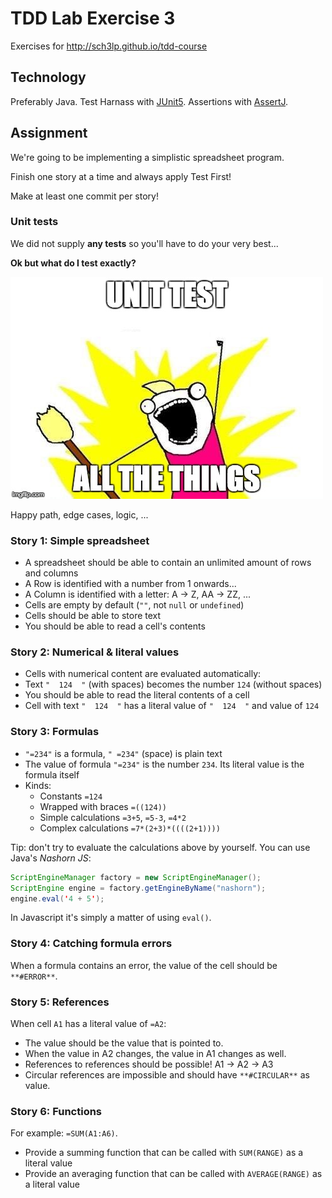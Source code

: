 
# TDD Lab Exercise 3

Exercises for http://sch3lp.github.io/tdd-course

## Technology

Preferably Java. Test Harnass with [JUnit5](https://junit.org/junit5/docs/current/user-guide/#writing-tests). Assertions with [AssertJ](http://joel-costigliola.github.io/assertj/).


## Assignment

We're going to be implementing a simplistic spreadsheet program.

Finish one story at a time and always apply Test First!

Make at least one commit per story!

### Unit tests

We did not supply **any tests** so you'll have to do your very best...

**Ok but what do I test exactly?**

![](test-all-the-things.jpg)

Happy path, edge cases, logic, ...

### Story 1: Simple spreadsheet

- A spreadsheet should be able to contain an unlimited amount of rows and columns
- A Row is identified with a number from 1 onwards...
- A Column is identified with a letter: A -> Z, AA -> ZZ, ...
- Cells are empty by default (`""`, not `null` or `undefined`)
- Cells should be able to store text
- You should be able to read a cell's contents

### Story 2: Numerical & literal values

- Cells with numerical content are evaluated automatically:
- Text `"  124  "` (with spaces) becomes the number `124` (without spaces)
- You should be able to read the literal contents of a cell
- Cell with text `"  124  "` has a literal value of `"  124  "` and value of `124`

### Story 3: Formulas

- `"=234"` is a formula, `" =234"` (space) is plain text
- The value of formula `"=234"` is the number `234`. Its literal value is the formula itself
- Kinds:
    - Constants `=124`
    - Wrapped with braces `=((124))`
    - Simple calculations `=3+5`, `=5-3`, `=4*2`
    - Complex calculations `=7*(2+3)*((((2+1))))`

Tip: don't try to evaluate the calculations above by yourself. You can use Java's _Nashorn JS_:

```java
ScriptEngineManager factory = new ScriptEngineManager();
ScriptEngine engine = factory.getEngineByName("nashorn");
engine.eval('4 + 5');
```

In Javascript it's simply a matter of using `eval()`.

### Story 4: Catching formula errors

When a formula contains an error, the value of the cell should be `**#ERROR**`.

### Story 5: References

When cell `A1` has a literal value of `=A2`:

- The value should be the value that is pointed to.
- When the value in A2 changes, the value in A1 changes as well.
- References to references should be possible! A1 -> A2 -> A3
- Circular references are impossible and should have `**#CIRCULAR**` as value.

### Story 6: Functions

For example: `=SUM(A1:A6)`.

- Provide a summing function that can be called with `SUM(RANGE)` as a literal value
- Provide an averaging function that can be called with `AVERAGE(RANGE)` as a literal value

